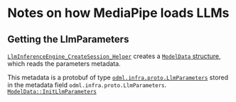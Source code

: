 # Notes on how MediaPipe loads LLMs

## Getting the LlmParameters

[`LlmInferenceEngine_CreateSession_Helper`](https://github.com/google-ai-edge/mediapipe/blob/24a5b2d72babfa98d79664e7d2b52ebf7a0a7cbc/mediapipe/tasks/cc/genai/inference/c/llm_inference_engine_cpu.cc#L161) creates a [`ModelData` structure](https://github.com/google-ai-edge/mediapipe/blob/24a5b2d72babfa98d79664e7d2b52ebf7a0a7cbc/mediapipe/tasks/cc/genai/inference/utils/llm_utils/model_data.cc), which reads the parameters metadata.

This metadata is a protobuf of type [`odml.infra.proto.LlmParameters`](https://github.com/google-ai-edge/mediapipe/blob/master/mediapipe/tasks/cc/genai/inference/proto/llm_params.proto#L54) stored in the metadata field `odml.infra.proto.LlmParameters`. [`ModelData::InitLlmParameters`](https://github.com/google-ai-edge/mediapipe/blob/master/mediapipe/tasks/cc/genai/inference/utils/llm_utils/model_data.cc#L146)
